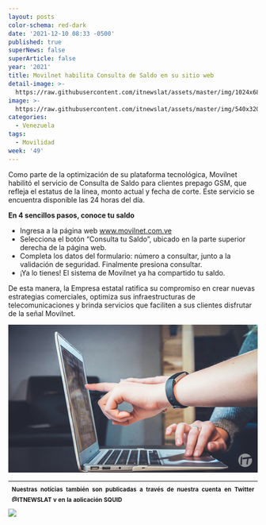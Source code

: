 ```yaml
---
layout: posts
color-schema: red-dark
date: '2021-12-10 08:33 -0500'
published: true
superNews: false
superArticle: false
year: '2021'
title: Movilnet habilita Consulta de Saldo en su sitio web
detail-image: >-
  https://raw.githubusercontent.com/itnewslat/assets/master/img/1024x680/laptop-g.jpg
image: >-
  https://raw.githubusercontent.com/itnewslat/assets/master/img/540x320/laptop-p.jpg
categories:
  - Venezuela
tags:
  - Movilidad
week: '49'
---
```

Como parte de la optimización de su plataforma tecnológica, Movilnet habilitó el servicio de Consulta de Saldo para clientes prepago GSM, que refleja el estatus de la línea, monto actual y fecha de corte. Este servicio se encuentra disponible las 24 horas del día.

**En 4 sencillos pasos, conoce tu saldo**

- Ingresa a la página web www.movilnet.com.ve
- Selecciona el botón “Consulta tu Saldo”, ubicado en la parte superior derecha de la página web.
- Completa los datos del formulario: número a consultar, junto a la validación de seguridad. Finalmente presiona consultar.
- ¡Ya lo tienes! El sistema de Movilnet ya ha compartido tu saldo.

De esta manera, la Empresa estatal ratifica su compromiso en crear nuevas estrategias comerciales, optimiza sus infraestructuras de telecomunicaciones y brinda servicios que faciliten a sus clientes disfrutar de la señal Movilnet.

![](https://raw.githubusercontent.com/itnewslat/assets/master/img/540x320/laptop-p.jpg)

<table style="height: 42px;" width="569">
<tbody>
<tr>
<td style="text-align: justify;"><sub><strong>Nuestras noticias también son publicadas a través de nuestra cuenta en Twitter <a href="https://twitter.com/itnewslat?lang=es">@ITNEWSLAT</a> y en la aplicación <a href="https://squidapp.co/en/">SQUID</a></strong></sub></td>
</tr>
</tbody>
</table>

<img src="https://tracker.metricool.com/c3po.jpg?hash=56f88a41e39ab42c063cc51676587a04"/>